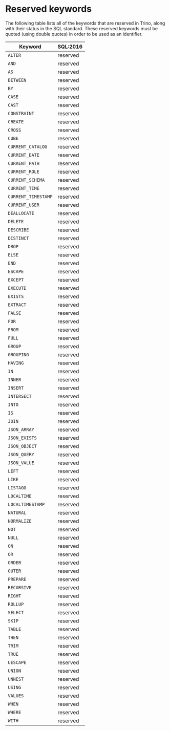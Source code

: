 # Reserved keywords

The following table lists all of the keywords that are reserved in
Trino, along with their status in the SQL standard. These reserved
keywords must be quoted (using double quotes) in order to be used as an
identifier.

  | Keyword         | SQL:2016  |
| --------------- | --------- |
| `ALTER`         | reserved  |
| `AND`           | reserved  |
| `AS`            | reserved  |
| `BETWEEN`       | reserved  |
| `BY`            | reserved  |
| `CASE`          | reserved  |
| `CAST`          | reserved  |
| `CONSTRAINT`    | reserved  |
| `CREATE`        | reserved  |
| `CROSS`         | reserved  |
| `CUBE`          | reserved  |
| `CURRENT_CATALOG` | reserved |
| `CURRENT_DATE`  | reserved  |
| `CURRENT_PATH`  | reserved  |
| `CURRENT_ROLE`  | reserved  |
| `CURRENT_SCHEMA` | reserved |
| `CURRENT_TIME`  | reserved  |
| `CURRENT_TIMESTAMP` | reserved |
| `CURRENT_USER`  | reserved  |
| `DEALLOCATE`    | reserved  |
| `DELETE`        | reserved  |
| `DESCRIBE`      | reserved  |
| `DISTINCT`      | reserved  |
| `DROP`          | reserved  |
| `ELSE`          | reserved  |
| `END`           | reserved  |
| `ESCAPE`        | reserved  |
| `EXCEPT`        | reserved  |
| `EXECUTE`       | reserved  |
| `EXISTS`        | reserved  |
| `EXTRACT`       | reserved  |
| `FALSE`         | reserved  |
| `FOR`           | reserved  |
| `FROM`          | reserved  |
| `FULL`          | reserved  |
| `GROUP`         | reserved  |
| `GROUPING`      | reserved  |
| `HAVING`        | reserved  |
| `IN`            | reserved  |
| `INNER`         | reserved  |
| `INSERT`        | reserved  |
| `INTERSECT`     | reserved  |
| `INTO`          | reserved  |
| `IS`            | reserved  |
| `JOIN`          | reserved  |
| `JSON_ARRAY`    | reserved  |
| `JSON_EXISTS`   | reserved  |
| `JSON_OBJECT`   | reserved  |
| `JSON_QUERY`    | reserved  |
| `JSON_VALUE`    | reserved  |
| `LEFT`          | reserved  |
| `LIKE`          | reserved  |
| `LISTAGG`       | reserved  |
| `LOCALTIME`     | reserved  |
| `LOCALTIMESTAMP` | reserved |
| `NATURAL`       | reserved  |
| `NORMALIZE`     | reserved  |
| `NOT`           | reserved  |
| `NULL`          | reserved  |
| `ON`            | reserved  |
| `OR`            | reserved  |
| `ORDER`         | reserved  |
| `OUTER`         | reserved  |
| `PREPARE`       | reserved  |
| `RECURSIVE`     | reserved  |
| `RIGHT`         | reserved  |
| `ROLLUP`        | reserved  |
| `SELECT`        | reserved  |
| `SKIP`          | reserved  |
| `TABLE`         | reserved  |
| `THEN`          | reserved  |
| `TRIM`          | reserved  |
| `TRUE`          | reserved  |
| `UESCAPE`       | reserved  |
| `UNION`         | reserved  |
| `UNNEST`        | reserved  |
| `USING`         | reserved  |
| `VALUES`        | reserved  |
| `WHEN`          | reserved  |
| `WHERE`         | reserved  |
| `WITH`          | reserved  |                                

